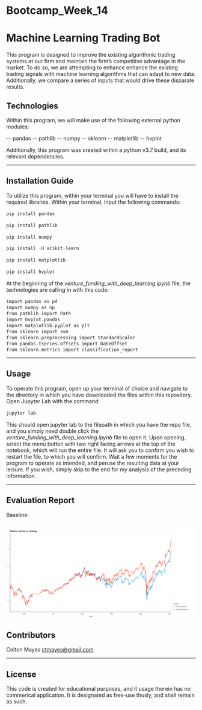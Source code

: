# Bootcamp_Week_14

# Machine Learning Trading Bot

This program is designed to improve the existing algorithmic trading systems at our firm and maintain the firm’s competitive advantage in the market. To do so, we are attempting to enhance enhance the existing trading signals with machine learning algorithms that can adapt to new data. Additionally, we compare a series of inputs that would drive these disparate results.

## Technologies

Within this program, we will make use of the following external python modules:

  -- pandas
  -- pathlib
  -- numpy
  -- sklearn
  -- matplotlib
  -- hvplot
  
  Additionally, this program was created within a python v3.7 build, and its relevant dependencies.

---

## Installation Guide

To utilize this program, within your terminal you will have to install the required libraries. Within your terminal, input the following commands:

```python
pip install pandas
```

```python
pip install pathlib
```

```python
pip install numpy
```

```python
pip install -U scikit-learn
```

```python
pip install matplotlib
```

```python
pip install hvplot
```

At the beginning of the *venture_funding_with_deep_learning.ipynb* file, the technologies are calling in with this code:

```
import pandas as pd
import numpy as np
from pathlib import Path
import hvplot.pandas
import matplotlib.pyplot as plt
from sklearn import svm
from sklearn.preprocessing import StandardScaler
from pandas.tseries.offsets import DateOffset
from sklearn.metrics import classification_report
```

---

## Usage

To operate this program, open up your terminal of choice and navigate to the directory in which you have downloaded the files within this repository. Open Jupyter Lab with the command: 

```python
jupyter lab
```  

This should open jupyter lab to the filepath in which you have the repo file, and you simply need double click the *venture_funding_with_deep_learning.ipynb* file to open it. Upon opening, select the menu button with two right facing arrows at the top of the notebook, which will run the entire file. It will ask you to confirm you wish to restart the file, to which you will confirm. Wait a few moments for the program to operate as intended, and peruse the resulting data at your leisure. If you wish, simply skip to the end for my analysis of the preceding information. 

---
## Evaluation Report

Baseline:

![Baseline_Comp](/Resources/Baseline.png)
---

## Contributors

Colton Mayes ctmayes@gmail.com

---

## License

This code is created for educational purposes, and it usage therein has no commerical application. It is designated as free-use thusly, and shall remain as such.